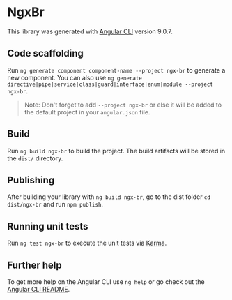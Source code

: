 # NgxBr

This library was generated with [Angular CLI](https://github.com/angular/angular-cli) version 9.0.7.

## Code scaffolding

Run `ng generate component component-name --project ngx-br` to generate a new component. You can also use `ng generate directive|pipe|service|class|guard|interface|enum|module --project ngx-br`.
> Note: Don't forget to add `--project ngx-br` or else it will be added to the default project in your `angular.json` file. 

## Build

Run `ng build ngx-br` to build the project. The build artifacts will be stored in the `dist/` directory.

## Publishing

After building your library with `ng build ngx-br`, go to the dist folder `cd dist/ngx-br` and run `npm publish`.

## Running unit tests

Run `ng test ngx-br` to execute the unit tests via [Karma](https://karma-runner.github.io).

## Further help

To get more help on the Angular CLI use `ng help` or go check out the [Angular CLI README](https://github.com/angular/angular-cli/blob/master/README.md).
